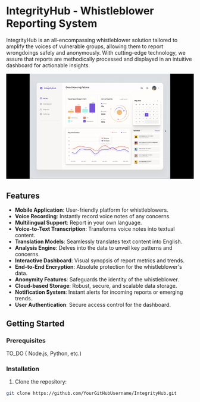 

# IntegrityHub - Whistleblower Reporting System

IntegrityHub is an all-encompassing whistleblower solution tailored to amplify the voices of vulnerable groups, allowing them to report wrongdoings safely and anonymously. With cutting-edge technology, we assure that reports are methodically processed and displayed in an intuitive dashboard for actionable insights.

![Dashboard Preview](https://github.com/Sa4d/IntegrityHub/blob/c6531269096a09d7079457b636e137e62d073a60/assets/ezgif.com-video-to-gif%20(5).gif)

## Features

- **Mobile Application**: User-friendly platform for whistleblowers.
- **Voice Recording**: Instantly record voice notes of any concerns.
- **Multilingual Support**: Report in your own language.
- **Voice-to-Text Transcription**: Transforms voice notes into textual content.
- **Translation Models**: Seamlessly translates text content into English.
- **Analysis Engine**: Delves into the data to unveil key patterns and concerns.
- **Interactive Dashboard**: Visual synopsis of report metrics and trends.
- **End-to-End Encryption**: Absolute protection for the whistleblower's data.
- **Anonymity Features**: Safeguards the identity of the whistleblower.
- **Cloud-based Storage**: Robust, secure, and scalable data storage.
- **Notification System**: Instant alerts for incoming reports or emerging trends.
- **User Authentication**: Secure access control for the dashboard.

## Getting Started

### Prerequisites

TO_DO ( Node.js, Python, etc.)

### Installation

1. Clone the repository:
```bash
git clone https://github.com/YourGitHubUsername/IntegrityHub.git

